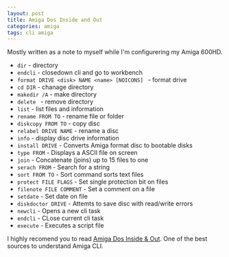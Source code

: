```yaml
---
layout: post
title: Amiga Dos Inside and Out
categories: amiga
tags: cli amiga
---
```


Mostly written as a note to myself while I'm configurering my Amiga 600HD.

* `dir` -  directory
* `endcli` -  closedown cli and go to workbench
* `format DRIVE <disk> NAME <name> [NOICONS] ` - format drive
* `cd DIR` - chanage directory
* `makedir /A` - make directory
* `delete ` - remove directory
* `list` - list files and information
* `rename FROM TO` - rename file or folder
* `diskcopy FROM TO` - copy disc
* `relabel DRIVE NAME` - rename a disc
* `info` - display disc drive information
* `install DRIVE` - Converts Amiga format disc to bootable disks
* `type FROM` - Displays a ASCII file on screen
* `join` - Concatenate (joins) up to 15 files to one
* `serach FROM` - Search for a string
* `sort FROM TO` - Sort command sorts text files
* `protect FILE FLAGS` - Set single protection bit on files
* `filenote FILE COMMENT` - Set a comment on a file
* `setdate` - Set date on file
* `diskdoctor DRIVE` - Attemts to save disc with read/write errors
* `newcli` - Opens a new cli task
* `endcli` - CLose current cli task
* `execute` - Executes a script file


I highly recomend you to read [Amiga Dos Inside & Out](http://tele-work.hu/AmigaDoc/AmigaDosInside&out.pdf). One of the best sources to understand Amiga CLI.
